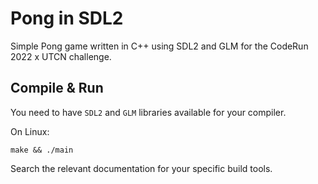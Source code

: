 # Pong in SDL2

Simple Pong game written in C++ using SDL2 and GLM for the CodeRun 2022 x UTCN challenge.

## Compile & Run

You need to have `SDL2` and `GLM` libraries available for your compiler.

On Linux:
```
make && ./main
```

Search the relevant documentation for your specific build tools.
